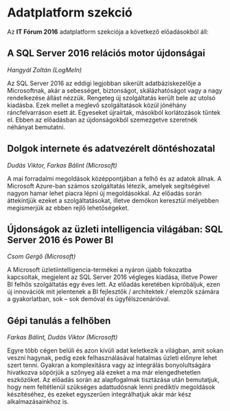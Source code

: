 # Adatplatform szekció

Az **IT Fórum 2016** adatplatform szekciója a következő előadásokból áll:

## A SQL Server 2016 relációs motor újdonságai
_Hangyál Zoltán (LogMeIn)_

Az SQL Server 2016 az eddigi legjobban sikerült adatbáziskezelője a Microsoftnak, akár a sebességet, biztonságot, skálázhatóságot vagy a nagy rendelkezése állást nézzük. Rengeteg új szolgáltatás került bele az utolsó kiadásba. Ezek mellet a meglevő szolgáltatások közül jónéhány ráncfelvarráson esett át. Egyeseket újraírtak, másokból korlátozások tűntek el. Ebben az előadásban az újdonságokból szemezgetve szeretnék néhányat bemutatni.

## Dolgok internete és adatvezérelt döntéshozatal
_Dudás Viktor, Farkas Bálint (Microsoft)_

A mai forradalmi megoldások középpontjában a felhő és az adatok állnak. A Microsoft Azure-ban számos szolgáltatás létezik, amelyek segítségével nagyon hamar lehet piacra lépni új megoldásokkal. Az előadás során áttekintjük ezeket a szolgáltatásokat, illetve demókon keresztül mélyebben megismerjük az ebben rejlő lehetőségeket.

## Újdonságok az üzleti intelligencia világában: SQL Server 2016 és Power BI
_Csom Gergő (Microsoft)_

A Microsoft üzletiintelligencia-termékei a nyáron újabb fokozatba kapcsoltak, megjelent az SQL Server 2016 végleges kiadása, illetve Power BI felhős szolgáltatás egy éves lett. Az előadás keretében kipróbáljuk, ezen új innovációk mit jelentenek a BI fejlesztők / architektek / elemzők számára a gyakorlatban, sok – sok demóval és ügyfélszcenárióval.

## Gépi tanulás a felhőben
_Farkas Bálint, Dudás Viktor (Microsoft)_

Egyre több cégen belüli és azon kívüli adat keletkezik a világban, amit sokan veszni hagynak, pedig ezek felhasználásával hatalmas üzleti előnyre lehet szert tenni. Gyakran a komplexitásra vagy az integrálás bonyolultságára hivatkozva söpörjük a szőnyeg alá ezeket a ma már elengedhetetlen eszközöket. Az előadás során az alapfogalmak tisztázása után bemutatjuk, hogy nem feltétlenül szükséges adattudósnak lenni prediktív megoldások készítéséhez, és ezeket egyszerűen integrálhatjuk akár már kész alkalmazásainkhoz is.